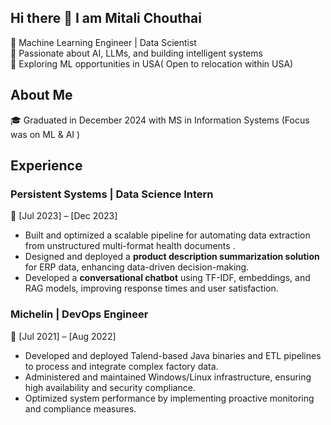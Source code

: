 ## Hi there 👋 I am Mitali Chouthai

🎯 Machine Learning Engineer | Data Scientist  
🚀 Passionate about AI, LLMs, and building intelligent systems  
📍 Exploring ML opportunities in USA( Open to relocation within USA)

## About Me
🎓 Graduated in December 2024 with MS in Information Systems (Focus was on ML & AI )

## Experience

### Persistent Systems | Data Science Intern
📅 [Jul 2023] – [Dec 2023]  
- Built and optimized a scalable pipeline for automating data extraction from unstructured multi-format health documents .  
- Designed and deployed a **product description summarization solution** for ERP data, enhancing data-driven decision-making.  
- Developed a **conversational chatbot** using TF-IDF, embeddings, and RAG models, improving response times and user satisfaction.
  
### Michelin | DevOps Engineer
📅 [Jul 2021] – [Aug 2022]  
- Developed and deployed Talend-based Java binaries and ETL pipelines to process and integrate complex factory data.  
- Administered and maintained Windows/Linux infrastructure, ensuring high availability and security compliance.  
- Optimized system performance by implementing proactive monitoring and compliance measures.  

